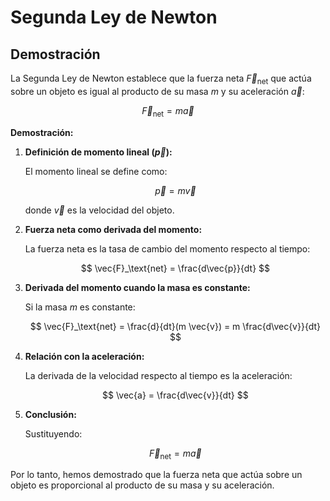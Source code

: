 # Segunda Ley de Newton

## Demostración

La Segunda Ley de Newton establece que la fuerza neta $\vec{F}_\text{net}$ que actúa sobre un objeto es igual al producto de su masa $m$ y su aceleración $\vec{a}$:

$$
\vec{F}_\text{net} = m \vec{a}
$$

**Demostración:**

1. **Definición de momento lineal ($\vec{p}$):**

    El momento lineal se define como:

    $$
    \vec{p} = m \vec{v}
    $$

    donde $\vec{v}$ es la velocidad del objeto.

2. **Fuerza neta como derivada del momento:**

    La fuerza neta es la tasa de cambio del momento respecto al tiempo:

    $$
    \vec{F}_\text{net} = \frac{d\vec{p}}{dt}
    $$

3. **Derivada del momento cuando la masa es constante:**

    Si la masa $m$ es constante:

    $$
    \vec{F}_\text{net} = \frac{d}{dt}(m \vec{v}) = m \frac{d\vec{v}}{dt}
    $$

4. **Relación con la aceleración:**

    La derivada de la velocidad respecto al tiempo es la aceleración:

    $$
    \vec{a} = \frac{d\vec{v}}{dt}
    $$

5. **Conclusión:**

    Sustituyendo:

    $$
    \vec{F}_\text{net} = m \vec{a}
    $$

Por lo tanto, hemos demostrado que la fuerza neta que actúa sobre un objeto es proporcional al producto de su masa y su aceleración.